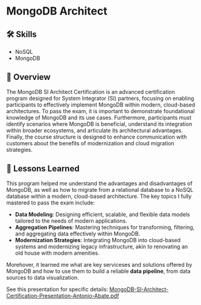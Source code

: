 #  MongoDB Architect 

## 🛠 Skills
- NoSQL
- MongoDB

## 📝 Overview
The MongoDB SI Architect Certification is an advanced certification program designed for System Integrator (SI) partners, focusing on enabling participants to effectively implement MongoDB within modern, cloud-based architectures. To pass the exam, it is important to demonstrate foundational knowledge of MongoDB and its use cases. Furthermore, participants must identify scenarios where MongoDB is beneficial, understand its integration within broader ecosystems, and articulate its architectural advantages. Finally, the course structure is designed to enhance communication with customers about the benefits of modernization and cloud migration strategies.

## 📖 Lessons Learned
This program helped me understand the advantages and disadvantages of MongoDB, as well as how to migrate from a relational database to a NoSQL database within a modern, cloud-based architecture. The key topics I fully mastered to pass the exam include:

- **Data Modeling**: Designing efficient, scalable, and flexible data models tailored to the needs of modern applications.
- **Aggregation Pipelines**: Mastering techniques for transforming, filtering, and aggregating data effectively within MongoDB.
- **Modernization Strategies**: Integrating MongoDB into cloud-based systems and modernizing legacy infrastructure, akin to renovating an old house with modern amenities.

Morehover, it learned me what are key serviceses and solutions offered by MongoDB and how to use them to build a reliable **data pipeline**, from data sources to data visualization.
​

See this presentation for specific details: [MongoDB-SI-Architect-Certification-Presentation-Antonio-Abate.pdf](/docs/MongoDB-SI-Architect-Certification-Presentation-Antonio-Abate.pdf) 
